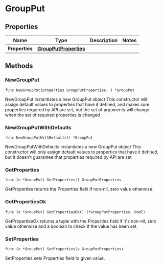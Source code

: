 # GroupPut

## Properties

|Name | Type | Description | Notes|
|------------ | ------------- | ------------- | -------------|
|**Properties** | [**GroupPutProperties**](GroupPutProperties.md) |  | |

## Methods

### NewGroupPut

`func NewGroupPut(properties GroupPutProperties, ) *GroupPut`

NewGroupPut instantiates a new GroupPut object
This constructor will assign default values to properties that have it defined,
and makes sure properties required by API are set, but the set of arguments
will change when the set of required properties is changed

### NewGroupPutWithDefaults

`func NewGroupPutWithDefaults() *GroupPut`

NewGroupPutWithDefaults instantiates a new GroupPut object
This constructor will only assign default values to properties that have it defined,
but it doesn't guarantee that properties required by API are set

### GetProperties

`func (o *GroupPut) GetProperties() GroupPutProperties`

GetProperties returns the Properties field if non-nil, zero value otherwise.

### GetPropertiesOk

`func (o *GroupPut) GetPropertiesOk() (*GroupPutProperties, bool)`

GetPropertiesOk returns a tuple with the Properties field if it's non-nil, zero value otherwise
and a boolean to check if the value has been set.

### SetProperties

`func (o *GroupPut) SetProperties(v GroupPutProperties)`

SetProperties sets Properties field to given value.




